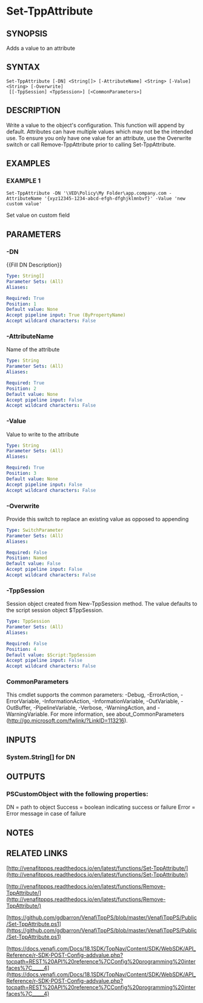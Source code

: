 # Set-TppAttribute

## SYNOPSIS
Adds a value to an attribute

## SYNTAX

```
Set-TppAttribute [-DN] <String[]> [-AttributeName] <String> [-Value] <String> [-Overwrite]
 [[-TppSession] <TppSession>] [<CommonParameters>]
```

## DESCRIPTION
Write a value to the object's configuration. 
This function will append by default. 
Attributes can have multiple values which may not be the intended use. 
To ensure you only have one value for an attribute, use the Overwrite switch or call Remove-TppAttribute prior to calling Set-TppAttribute.

## EXAMPLES

### EXAMPLE 1
```
Set-TppAttribute -DN '\VED\Policy\My Folder\app.company.com -AttributeName '{xyz12345-1234-abcd-efgh-dfghjklmnbvf}' -Value 'new custom value'
```

Set value on custom field

## PARAMETERS

### -DN
{{Fill DN Description}}

```yaml
Type: String[]
Parameter Sets: (All)
Aliases:

Required: True
Position: 1
Default value: None
Accept pipeline input: True (ByPropertyName)
Accept wildcard characters: False
```

### -AttributeName
Name of the attribute

```yaml
Type: String
Parameter Sets: (All)
Aliases:

Required: True
Position: 2
Default value: None
Accept pipeline input: False
Accept wildcard characters: False
```

### -Value
Value to write to the attribute

```yaml
Type: String
Parameter Sets: (All)
Aliases:

Required: True
Position: 3
Default value: None
Accept pipeline input: False
Accept wildcard characters: False
```

### -Overwrite
Provide this switch to replace an existing value as opposed to appending

```yaml
Type: SwitchParameter
Parameter Sets: (All)
Aliases:

Required: False
Position: Named
Default value: False
Accept pipeline input: False
Accept wildcard characters: False
```

### -TppSession
Session object created from New-TppSession method. 
The value defaults to the script session object $TppSession.

```yaml
Type: TppSession
Parameter Sets: (All)
Aliases:

Required: False
Position: 4
Default value: $Script:TppSession
Accept pipeline input: False
Accept wildcard characters: False
```

### CommonParameters
This cmdlet supports the common parameters: -Debug, -ErrorAction, -ErrorVariable, -InformationAction, -InformationVariable, -OutVariable, -OutBuffer, -PipelineVariable, -Verbose, -WarningAction, and -WarningVariable.
For more information, see about_CommonParameters (http://go.microsoft.com/fwlink/?LinkID=113216).

## INPUTS

### System.String[] for DN

## OUTPUTS

### PSCustomObject with the following properties:
DN = path to object
Success = boolean indicating success or failure
Error = Error message in case of failure

## NOTES

## RELATED LINKS

[http://venafitppps.readthedocs.io/en/latest/functions/Set-TppAttribute/](http://venafitppps.readthedocs.io/en/latest/functions/Set-TppAttribute/)

[http://venafitppps.readthedocs.io/en/latest/functions/Remove-TppAttribute/](http://venafitppps.readthedocs.io/en/latest/functions/Remove-TppAttribute/)

[https://github.com/gdbarron/VenafiTppPS/blob/master/VenafiTppPS/Public/Set-TppAttribute.ps1](https://github.com/gdbarron/VenafiTppPS/blob/master/VenafiTppPS/Public/Set-TppAttribute.ps1)

[https://docs.venafi.com/Docs/18.1SDK/TopNav/Content/SDK/WebSDK/API_Reference/r-SDK-POST-Config-addvalue.php?tocpath=REST%20API%20reference%7CConfig%20programming%20interfaces%7C_____4](https://docs.venafi.com/Docs/18.1SDK/TopNav/Content/SDK/WebSDK/API_Reference/r-SDK-POST-Config-addvalue.php?tocpath=REST%20API%20reference%7CConfig%20programming%20interfaces%7C_____4)

